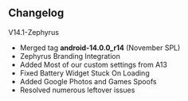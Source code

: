 ## Changelog
V14.1-Zephyrus

  - Merged tag **android-14.0.0_r14** (November SPL)
  - Zephyrus Branding Integration
  - Added Most of our custom settings from A13
  - Fixed Battery Widget Stuck On Loading 
  - Added Google Photos and Games Spoofs
  - Resolved numerous leftover issues

